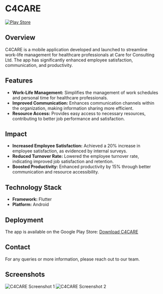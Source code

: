 # C4CARE

[![Play Store](https://img.shields.io/badge/Google_Play-4285F4?style=for-the-badge&logo=google-play&logoColor=white)](https://play.google.com/store/apps/details?id=com.careforconsulting.c4care)

## Overview
C4CARE is a mobile application developed and launched to streamline work-life management for healthcare professionals at Care for Consulting Ltd. The app has significantly enhanced employee satisfaction, communication, and productivity.

## Features
- **Work-Life Management:** Simplifies the management of work schedules and personal time for healthcare professionals.
- **Improved Communication:** Enhances communication channels within the organization, making information sharing more efficient.
- **Resource Access:** Provides easy access to necessary resources, contributing to better job performance and satisfaction.

## Impact
- **Increased Employee Satisfaction:** Achieved a 20% increase in employee satisfaction, as evidenced by internal surveys.
- **Reduced Turnover Rate:** Lowered the employee turnover rate, indicating improved job satisfaction and retention.
- **Boosted Productivity:** Enhanced productivity by 15% through better communication and resource accessibility.

## Technology Stack
- **Framework:** Flutter
- **Platform:** Android

## Deployment
The app is available on the Google Play Store:
[Download C4CARE](https://play.google.com/store/apps/details?id=com.careforconsulting.c4care)

## Contact
For any queries or more information, please reach out to our team.

## Screenshots
![C4CARE Screenshot 1](path_to_your_screenshot_1.png)
![C4CARE Screenshot 2](path_to_your_screenshot_2.png)

